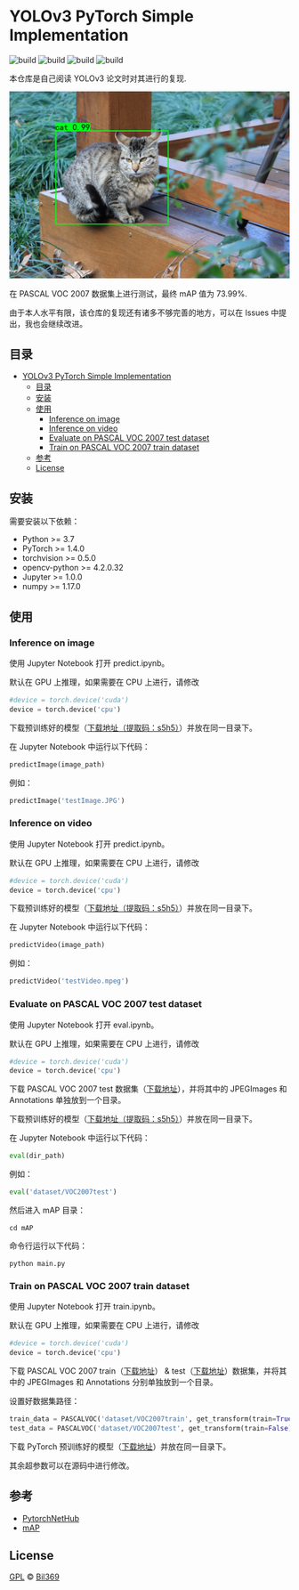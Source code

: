 # YOLOv3 PyTorch Simple Implementation
![build](https://img.shields.io/badge/build-passing-success)
![build](https://img.shields.io/badge/python-v3.7-ff68b4)
![build](https://img.shields.io/badge/pytorch-1.4.0-orange)
![build](https://img.shields.io/badge/license-GPL-blue)

本仓库是自己阅读 YOLOv3 论文时对其进行的复现.

![检测结果](testImage_result.jpg)

在 PASCAL VOC 2007 数据集上进行测试，最终 mAP 值为 73.99%.

由于本人水平有限，该仓库的复现还有诸多不够完善的地方，可以在 Issues 中提出，我也会继续改进。

## 目录
- [YOLOv3 PyTorch Simple Implementation](#yolov3-pytorch-simple-implementation)
  - [目录](#%e7%9b%ae%e5%bd%95)
  - [安装](#%e5%ae%89%e8%a3%85)
  - [使用](#%e4%bd%bf%e7%94%a8)
    - [Inference on image](#inference-on-image)
    - [Inference on video](#inference-on-video)
    - [Evaluate on PASCAL VOC 2007 test dataset](#evaluate-on-pascal-voc-2007-test-dataset)
    - [Train on PASCAL VOC 2007 train dataset](#train-on-pascal-voc-2007-train-dataset)
  - [参考](#%e5%8f%82%e8%80%83)
  - [License](#license)
## 安装
需要安装以下依赖：
- Python >= 3.7
- PyTorch >= 1.4.0
- torchvision >= 0.5.0
- opencv-python >= 4.2.0.32
- Jupyter >= 1.0.0
- numpy >= 1.17.0
## 使用
### Inference on image
使用 Jupyter Notebook 打开 predict.ipynb。

默认在 GPU 上推理，如果需要在 CPU 上进行，请修改
```python
#device = torch.device('cuda')
device = torch.device('cpu')
```
下载预训练好的模型（[下载地址（提取码：s5h5）](https://pan.baidu.com/s/1OJe9J9Q4H0G0bxVQpImt7A)）并放在同一目录下。

在 Jupyter Notebook 中运行以下代码：
```python
predictImage(image_path)
```
例如：
```python
predictImage('testImage.JPG')
```
### Inference on video
使用 Jupyter Notebook 打开 predict.ipynb。

默认在 GPU 上推理，如果需要在 CPU 上进行，请修改
```python
#device = torch.device('cuda')
device = torch.device('cpu')
```
下载预训练好的模型（[下载地址（提取码：s5h5）](https://pan.baidu.com/s/1OJe9J9Q4H0G0bxVQpImt7A)）并放在同一目录下。

在 Jupyter Notebook 中运行以下代码：
```python
predictVideo(image_path)
```
例如：
```python
predictVideo('testVideo.mpeg')
```
### Evaluate on PASCAL VOC 2007 test dataset
使用 Jupyter Notebook 打开 eval.ipynb。

默认在 GPU 上推理，如果需要在 CPU 上进行，请修改
```python
#device = torch.device('cuda')
device = torch.device('cpu')
```

下载 PASCAL VOC 2007 test 数据集（[下载地址](http://host.robots.ox.ac.uk/pascal/VOC/voc2007/VOCtest_06-Nov-2007.tar)），并将其中的 JPEGImages 和 Annotations 单独放到一个目录。

下载预训练好的模型（[下载地址（提取码：s5h5）](https://pan.baidu.com/s/1OJe9J9Q4H0G0bxVQpImt7A)）并放在同一目录下。

在 Jupyter Notebook 中运行以下代码：
```python
eval(dir_path)
```
例如：
```python
eval('dataset/VOC2007test')
```
然后进入 mAP 目录：
```shell
cd mAP
```
命令行运行以下代码：
```shell
python main.py
```
### Train on PASCAL VOC 2007 train dataset
使用 Jupyter Notebook 打开 train.ipynb。

默认在 GPU 上推理，如果需要在 CPU 上进行，请修改
```python
#device = torch.device('cuda')
device = torch.device('cpu')
```
下载 PASCAL VOC 2007 train（[下载地址](http://host.robots.ox.ac.uk/pascal/VOC/voc2007/VOCtrainval_06-Nov-2007.tar)） & test（[下载地址](http://host.robots.ox.ac.uk/pascal/VOC/voc2007/VOCtest_06-Nov-2007.tar)）数据集，并将其中的 JPEGImages 和 Annotations 分别单独放到一个目录。

设置好数据集路径：
```python
train_data = PASCALVOC('dataset/VOC2007train', get_transform(train=True))
test_data = PASCALVOC('dataset/VOC2007test', get_transform(train=False))
```

下载 PyTorch 预训练好的模型（[下载地址](https://download.pytorch.org/models/resnet50-19c8e357.pth)）并放在同一目录下。

其余超参数可以在源码中进行修改。
## 参考
- [PytorchNetHub](https://github.com/bobo0810/PytorchNetHub/tree/master/Yolov1_pytorch)
- [mAP](https://github.com/Cartucho/mAP)
## License
[GPL](https://github.com/Bil369/YOLOv3-PyTorch-Simple-Implementation/blob/master/LICENSE) &copy; [Bil369](https://github.com/Bil369)